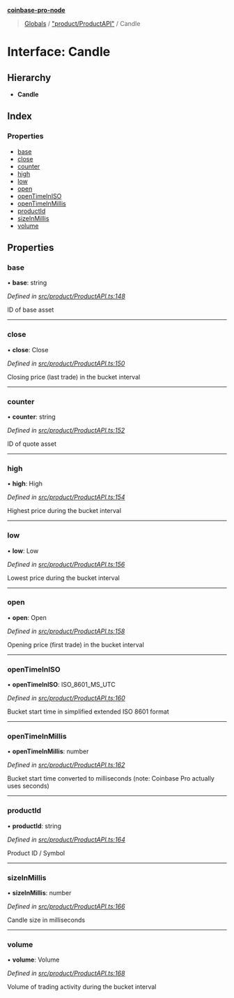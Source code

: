 **[coinbase-pro-node](../README.md)**

> [Globals](../globals.md) / ["product/ProductAPI"](../modules/_product_productapi_.md) / Candle

# Interface: Candle

## Hierarchy

- **Candle**

## Index

### Properties

- [base](_product_productapi_.candle.md#base)
- [close](_product_productapi_.candle.md#close)
- [counter](_product_productapi_.candle.md#counter)
- [high](_product_productapi_.candle.md#high)
- [low](_product_productapi_.candle.md#low)
- [open](_product_productapi_.candle.md#open)
- [openTimeInISO](_product_productapi_.candle.md#opentimeiniso)
- [openTimeInMillis](_product_productapi_.candle.md#opentimeinmillis)
- [productId](_product_productapi_.candle.md#productid)
- [sizeInMillis](_product_productapi_.candle.md#sizeinmillis)
- [volume](_product_productapi_.candle.md#volume)

## Properties

### base

• **base**: string

_Defined in [src/product/ProductAPI.ts:148](https://github.com/bennycode/coinbase-pro-node/blob/accd6f4/src/product/ProductAPI.ts#L148)_

ID of base asset

---

### close

• **close**: Close

_Defined in [src/product/ProductAPI.ts:150](https://github.com/bennycode/coinbase-pro-node/blob/accd6f4/src/product/ProductAPI.ts#L150)_

Closing price (last trade) in the bucket interval

---

### counter

• **counter**: string

_Defined in [src/product/ProductAPI.ts:152](https://github.com/bennycode/coinbase-pro-node/blob/accd6f4/src/product/ProductAPI.ts#L152)_

ID of quote asset

---

### high

• **high**: High

_Defined in [src/product/ProductAPI.ts:154](https://github.com/bennycode/coinbase-pro-node/blob/accd6f4/src/product/ProductAPI.ts#L154)_

Highest price during the bucket interval

---

### low

• **low**: Low

_Defined in [src/product/ProductAPI.ts:156](https://github.com/bennycode/coinbase-pro-node/blob/accd6f4/src/product/ProductAPI.ts#L156)_

Lowest price during the bucket interval

---

### open

• **open**: Open

_Defined in [src/product/ProductAPI.ts:158](https://github.com/bennycode/coinbase-pro-node/blob/accd6f4/src/product/ProductAPI.ts#L158)_

Opening price (first trade) in the bucket interval

---

### openTimeInISO

• **openTimeInISO**: ISO_8601_MS_UTC

_Defined in [src/product/ProductAPI.ts:160](https://github.com/bennycode/coinbase-pro-node/blob/accd6f4/src/product/ProductAPI.ts#L160)_

Bucket start time in simplified extended ISO 8601 format

---

### openTimeInMillis

• **openTimeInMillis**: number

_Defined in [src/product/ProductAPI.ts:162](https://github.com/bennycode/coinbase-pro-node/blob/accd6f4/src/product/ProductAPI.ts#L162)_

Bucket start time converted to milliseconds (note: Coinbase Pro actually uses seconds)

---

### productId

• **productId**: string

_Defined in [src/product/ProductAPI.ts:164](https://github.com/bennycode/coinbase-pro-node/blob/accd6f4/src/product/ProductAPI.ts#L164)_

Product ID / Symbol

---

### sizeInMillis

• **sizeInMillis**: number

_Defined in [src/product/ProductAPI.ts:166](https://github.com/bennycode/coinbase-pro-node/blob/accd6f4/src/product/ProductAPI.ts#L166)_

Candle size in milliseconds

---

### volume

• **volume**: Volume

_Defined in [src/product/ProductAPI.ts:168](https://github.com/bennycode/coinbase-pro-node/blob/accd6f4/src/product/ProductAPI.ts#L168)_

Volume of trading activity during the bucket interval
